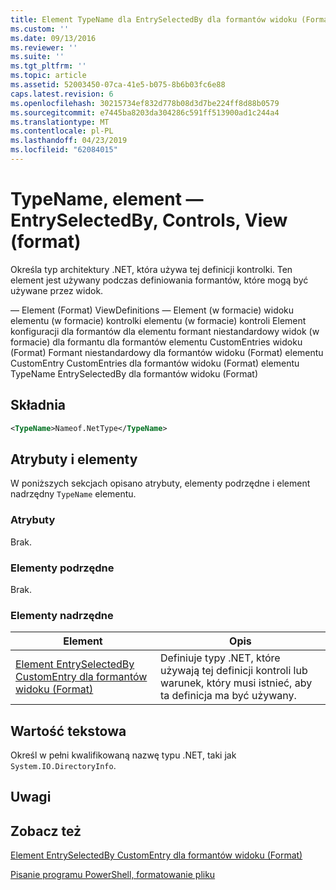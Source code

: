 ```yaml
---
title: Element TypeName dla EntrySelectedBy dla formantów widoku (Format) | Dokumentacja firmy Microsoft
ms.custom: ''
ms.date: 09/13/2016
ms.reviewer: ''
ms.suite: ''
ms.tgt_pltfrm: ''
ms.topic: article
ms.assetid: 52003450-07ca-41e5-b075-8b6b03fc6e88
caps.latest.revision: 6
ms.openlocfilehash: 30215734ef832d778b08d3d7be224ff8d88b0579
ms.sourcegitcommit: e7445ba8203da304286c591ff513900ad1c244a4
ms.translationtype: MT
ms.contentlocale: pl-PL
ms.lasthandoff: 04/23/2019
ms.locfileid: "62084015"
---
```

# <a name="typename-element-for-entryselectedby-for-controls-for-view-format"></a>TypeName, element — EntrySelectedBy, Controls, View (format)

Określa typ architektury .NET, która używa tej definicji kontrolki. Ten element jest używany podczas definiowania formantów, które mogą być używane przez widok.

— Element (Format) ViewDefinitions — Element (w formacie) widoku elementu (w formacie) kontrolki elementu (w formacie) kontroli Element konfiguracji dla formantów dla elementu formant niestandardowy widok (w formacie) dla formantu dla formantów elementu CustomEntries widoku (Format) Formant niestandardowy dla formantów widoku (Format) elementu CustomEntry CustomEntries dla formantów widoku (Format) elementu TypeName EntrySelectedBy dla formantów widoku (Format)

## <a name="syntax"></a>Składnia

```xml
<TypeName>Nameof.NetType</TypeName>

```

## <a name="attributes-and-elements"></a>Atrybuty i elementy

W poniższych sekcjach opisano atrybuty, elementy podrzędne i element nadrzędny `TypeName` elementu.

### <a name="attributes"></a>Atrybuty

Brak.

### <a name="child-elements"></a>Elementy podrzędne

Brak.

### <a name="parent-elements"></a>Elementy nadrzędne

|Element|Opis|
|-------------|-----------------|
|[Element EntrySelectedBy CustomEntry dla formantów widoku (Format)](./entryselectedby-element-for-customentry-for-controls-for-view-format.md)|Definiuje typy .NET, które używają tej definicji kontroli lub warunek, który musi istnieć, aby ta definicja ma być używany.|

## <a name="text-value"></a>Wartość tekstowa

Określ w pełni kwalifikowaną nazwę typu .NET, taki jak `System.IO.DirectoryInfo`.

## <a name="remarks"></a>Uwagi

## <a name="see-also"></a>Zobacz też

[Element EntrySelectedBy CustomEntry dla formantów widoku (Format)](./entryselectedby-element-for-customentry-for-controls-for-view-format.md)

[Pisanie programu PowerShell, formatowanie pliku](./writing-a-powershell-formatting-file.md)
